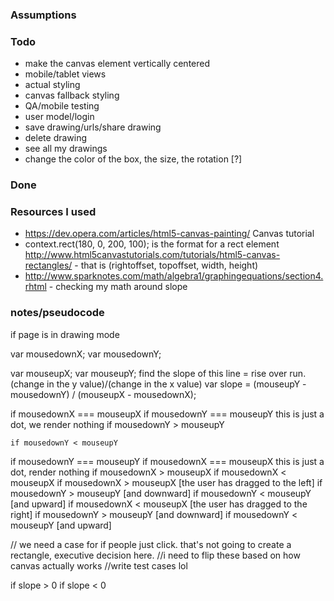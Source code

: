 ### Assumptions


### Todo

* make the canvas element vertically centered
* mobile/tablet views
* actual styling
* canvas fallback styling
* QA/mobile testing
* user model/login
* save drawing/urls/share drawing
* delete drawing
* see all my drawings
* change the color of the box, the size, the rotation [?]

### Done


### Resources I used

* https://dev.opera.com/articles/html5-canvas-painting/ Canvas tutorial
*  context.rect(180, 0, 200, 100); is the format for a rect element http://www.html5canvastutorials.com/tutorials/html5-canvas-rectangles/ - that is (rightoffset, topoffset, width, height)
* http://www.sparknotes.com/math/algebra1/graphingequations/section4.rhtml - checking my math around slope

### notes/pseudocode

if page is in drawing mode

  <!-- on mousedown, record the XY value of the mouse  -->
  var mousedownX;
  var mousedownY;
  <!-- on mouseup, record the XY value of the mouse  -->
  var mouseupX;
  var mouseupY;
  find the slope of this line = rise over run. (change in the y value)/(change in the x value)
  var slope =  (mouseupY - mousedownY) / (mouseupX - mousedownX);
  <!--vertical lines-->
  if mousedownX === mouseupX
    if mousedownY === mouseupY
      this is just a dot, we render nothing
    if mousedownY > mouseupY

    if mousedownY < mouseupY
  <!--horizontal lines-->
  if mousedownY === mouseupY
    if mousedownX === mouseupX
      this is just a dot, render nothing
    if mousedownX > mouseupX
    if mousedownX < mouseupX
  if mousedownX > mouseupX [the user has dragged to the left]
    if mousedownY > mouseupY [and downward]
    if mousedownY < mouseupY [and upward]
  if mousedownX < mouseupX [the user has dragged to the right]
    if mousedownY > mouseupY [and downward]
    if mousedownY < mouseupY [and upward]

// we need a case for if people just click. that's not going to create a rectangle, executive decision here. 
//i need to flip these based on how canvas actually works
//write test cases lol

  if slope > 0 
  if slope < 0



